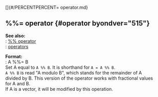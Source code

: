 []{#/PERCENTPERCENT= operator.md}    
## %%= operator {#operator byondver="515"}    
**See also:**    
:   [%% operator](/operator/%25%25)    
:   [operators](/operator)    
<!-- -->    
**Format:**    
:   A %%= B    
Set A equal to `A %% B`. It is shorthand for `A = A %% B`.    
`A %% B` is read \"A modulo B\", which stands for the remainder of A    
divided by B. This version of the operator works with fractional values    
for A and B.    
If A is a vector, it will be modified by this operation.  